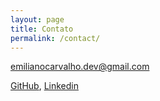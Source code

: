 ```yaml
---
layout: page
title: Contato
permalink: /contact/
---
```


emilianocarvalho.dev@gmail.com

[GitHub][1], [Linkedin][2]

[1]: https://github.com/emilianocarvalho "GitHub"
[2]: https://br.linkedin.com/in/emilianocarvalho "Linkedin"
